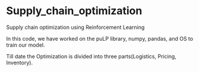 # Supply_chain_optimization
Supply chain optimization using Reinforcement Learning

In this code, we have worked on the puLP library, numpy, pandas, and OS to train our model.

Till date the Optimization is divided into three parts(Logistics, Pricing, Inventory).
